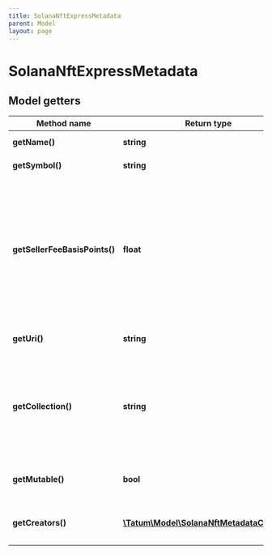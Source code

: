 ```yaml
---
title: SolanaNftExpressMetadata
parent: Model
layout: page
---
```


# SolanaNftExpressMetadata

## Model getters

Method name | Return type | Description | Notes
------------ | ------------- | ------------- | -------------
**getName()** | **string** | The name of the NFT <br>Example: `My NFT` |
**getSymbol()** | **string** | The symbol or abbreviated name of the NFT <br>Example: `NFT_SYMBOL` |
**getSellerFeeBasisPoints()** | **float** | The royalty that will be paid to the authors of the minted NFT every time the NFT is transferred<br/>The royalty is calculated as a percentage of the NFT price. To set the royalty to 1%, set this parameter to <code>100</code>; to set 10%, set this parameter to <code>1000</code>; to set 50%, set this parameter to <code>5000</code>, and so on.<br/>To specify the NFT authors and their shares in the royalty, set the <code>creators</code> parameter.<br/>To disable the royalty for the NFT completely, set <code>sellerFeeBasisPoints</code> to <code>0</code> and do not set <code>creators</code>. <br>Example: `0` |
**getUri()** | **string** | The URL pointing to the NFT metadata; for more information, see <a href="https://eips.ethereum.org/EIPS/eip-721#specification" target="_blank">EIP-721</a> <br>Example: `https://my_token_data.com` |
**getCollection()** | **string** | The blockchain address of the NFT collection where the NFT will be minted in. By default, the NFT is minted as not verified (is not considered a part of the collection). To verify the NFT in the collection, use the <a href="https://apidoc.tatum.io/tag/NFT-(ERC-721-or-compatible)#operation/NftVerifyInCollection" target="_blank">NFT verification API</a>. To know more about Solana collections and verification, refer to the <a href="https://docs.metaplex.com/programs/token-metadata/certified-collections" target="_blank">Solana user documentation</a>. <br>Example: `FykfMwA9WNShzPJbbb9DNXsfgDgS3XZzWiFgrVXfWoPJ` | [optional]
**getMutable()** | **bool** | Specifies whether the NFT metadata is mutable ("true") or immutable ("false"); if not set, defaults to "true" <br>Example: `null` | [optional] [default to true]
**getCreators()** | [**\Tatum\Model\SolanaNftMetadataCreator[]**](../SolanaNftMetadataCreator) | The blockchain addresses where the royalties will be sent every time the minted NFT is transferred <br>Example: `null` | [optional]

